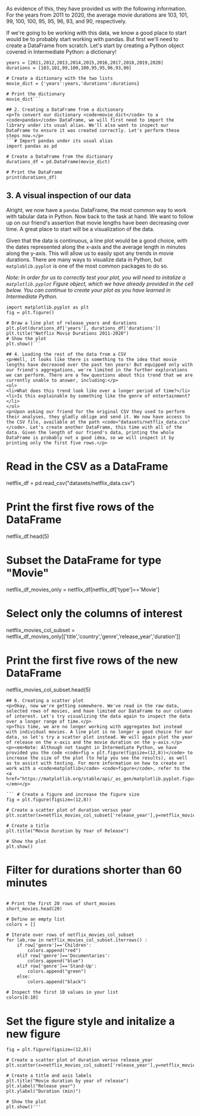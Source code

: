 As evidence of this, they have provided us with the following information. For the years from 2011 to 2020, the average movie durations are 103, 101, 99, 100, 100, 95, 95, 96, 93, and 90, respectively.

If we're going to be working with this data, we know a good place to start would be to probably start working with pandas. But first we'll need to create a DataFrame from scratch. Let's start by creating a Python object covered in Intermediate Python: a dictionary!
```# Create the years and durations lists
years = [2011,2012,2013,2014,2015,2016,2017,2018,2019,2020]
durations = [103,101,99,100,100,95,95,96,93,90]

# Create a dictionary with the two lists
movie_dict = {'years':years,'durations':durations}

# Print the dictionary
movie_dict```

## 2. Creating a DataFrame from a dictionary
<p>To convert our dictionary <code>movie_dict</code> to a <code>pandas</code> DataFrame, we will first need to import the library under its usual alias. We'll also want to inspect our DataFrame to ensure it was created correctly. Let's perform these steps now.</p>
```# Import pandas under its usual alias
import pandas as pd

# Create a DataFrame from the dictionary
durations_df = pd.DataFrame(movie_dict)

# Print the DataFrame
print(durations_df)
```
## 3. A visual inspection of our data
<p>Alright, we now have a <code>pandas</code> DataFrame, the most common way to work with tabular data in Python. Now back to the task at hand. We want to follow up on our friend's assertion that movie lengths have been decreasing over time. A great place to start will be a visualization of the data.</p>
<p>Given that the data is continuous, a line plot would be a good choice, with the dates represented along the x-axis and the average length in minutes along the y-axis. This will allow us to easily spot any trends in movie durations. There are many ways to visualize data in Python, but <code>matploblib.pyplot</code> is one of the most common packages to do so.</p>
<p><em>Note: In order for us to correctly test your plot, you will need to initalize a <code>matplotlib.pyplot</code> Figure object, which we have already provided in the cell below. You can continue to create your plot as you have learned in Intermediate Python.</em></p>

```# Import matplotlib.pyplot under its usual alias and create a figure
import matplotlib.pyplot as plt
fig = plt.figure()

# Draw a line plot of release_years and durations
plt.plot(durations_df['years'], durations_df['durations'])
plt.title("Netflix Movie Durations 2011-2020")
# Show the plot
plt.show()```

## 4. Loading the rest of the data from a CSV
<p>Well, it looks like there is something to the idea that movie lengths have decreased over the past ten years! But equipped only with our friend's aggregations, we're limited in the further explorations we can perform. There are a few questions about this trend that we are currently unable to answer, including:</p>
<ol>
<li>What does this trend look like over a longer period of time?</li>
<li>Is this explainable by something like the genre of entertainment?</li>
</ol>
<p>Upon asking our friend for the original CSV they used to perform their analyses, they gladly oblige and send it. We now have access to the CSV file, available at the path <code>"datasets/netflix_data.csv"</code>. Let's create another DataFrame, this time with all of the data. Given the length of our friend's data, printing the whole DataFrame is probably not a good idea, so we will inspect it by printing only the first five rows.</p>

```
# Read in the CSV as a DataFrame
netflix_df = pd.read_csv("datasets/netflix_data.csv")

# Print the first five rows of the DataFrame
netflix_df.head(5)

# Subset the DataFrame for type "Movie"
netflix_df_movies_only = netflix_df[netflix_df['type']=='Movie']

# Select only the columns of interest
netflix_movies_col_subset = netflix_df_movies_only[['title','country','genre','release_year','duration']]

# Print the first five rows of the new DataFrame
netflix_movies_col_subset.head(5)
```
## 6. Creating a scatter plot
<p>Okay, now we're getting somewhere. We've read in the raw data, selected rows of movies, and have limited our DataFrame to our columns of interest. Let's try visualizing the data again to inspect the data over a longer range of time.</p>
<p>This time, we are no longer working with aggregates but instead with individual movies. A line plot is no longer a good choice for our data, so let's try a scatter plot instead. We will again plot the year of release on the x-axis and the movie duration on the y-axis.</p>
<p><em>Note: Although not taught in Intermediate Python, we have provided you the code <code>fig = plt.figure(figsize=(12,8))</code> to increase the size of the plot (to help you see the results), as well as to assist with testing. For more information on how to create or work with a <code>matplotlib</code> <code>figure</code>, refer to the <a href="https://matplotlib.org/stable/api/_as_gen/matplotlib.pyplot.figure.html">documentation</a>.</em></p>

``` # Create a figure and increase the figure size
fig = plt.figure(figsize=(12,8))

# Create a scatter plot of duration versus year
plt.scatter(x=netflix_movies_col_subset['release_year'],y=netflix_movies_col_subset['duration'])

# Create a title
plt.title("Movie Duration by Year of Release")

# Show the plot
plt.show()
```
# Filter for durations shorter than 60 minutes
```short_movies = netflix_movies_col_subset[netflix_movies_col_subset['duration']<60]

# Print the first 20 rows of short_movies
short_movies.head(20)

# Define an empty list
colors = []

# Iterate over rows of netflix_movies_col_subset
for lab,row in netflix_movies_col_subset.iterrows() :
    if row['genre']=='Children':
        colors.append("red")
    elif row['genre']=='Documentaries':
        colors.append("blue")
    elif row['genre']=='Stand-Up':
        colors.append("green")
    else:
        colors.append("black")
        
# Inspect the first 10 values in your list        
colors[0:10]
```
# Set the figure style and initalize a new figure
```plt.style.use('fivethirtyeight')
fig = plt.figure(figsize=(12,8))

# Create a scatter plot of duration versus release_year
plt.scatter(x=netflix_movies_col_subset['release_year'],y=netflix_movies_col_subset['duration'],c=colors)

# Create a title and axis labels
plt.title("Movie duration by year of release")
plt.xlabel("Release year")
plt.ylabel("Duration (min)")

# Show the plot
plt.show()'''
